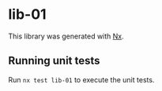 # lib-01

This library was generated with [Nx](https://nx.dev).

## Running unit tests

Run `nx test lib-01` to execute the unit tests.

